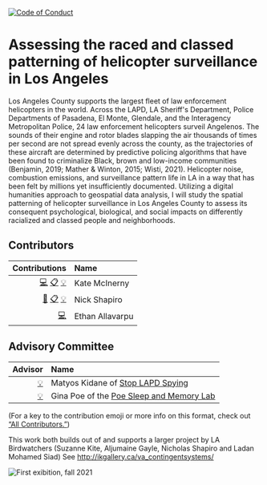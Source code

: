 [![Code of Conduct](https://img.shields.io/badge/%E2%9D%A4-code%20of%20conduct-blue.svg?style=flat)](https://github.com/Carceral-Ecologies/Carceral-ECHO-data/blob/master/Code%20of%20Conduct.md)


# Assessing the raced and classed patterning of helicopter surveillance in Los Angeles



Los Angeles County supports the largest fleet of law enforcement helicopters in the world. Across the LAPD, LA Sheriff's Department, Police Departments of Pasadena, El Monte, Glendale, and the Interagency Metropolitan Police, 24 law enforcement helicopters surveil Angelenos. The sounds of their engine and rotor blades slapping the air thousands of times per second are not spread evenly across the county, as the trajectories of these aircraft are determined by predictive policing algorithms that have been found to criminalize Black, brown and low-income communities (Benjamin, 2019; Mather & Winton, 2015; Wisti, 2021). Helicopter noise, combustion emissions, and surveillance pattern life in LA in a way that has been felt by millions yet insufficiently documented. Utilizing a digital humanities approach to geospatial data analysis, I will study the spatial patterning of helicopter surveillance in Los Angeles County to assess its consequent psychological, biological, and social impacts on differently racialized and classed people and neighborhoods.

## Contributors
<!-- ALL-CONTRIBUTORS-LIST:START -->
| Contributions | Name |
| ----: | :---- |
| [💻](# "Code") [📋](# "Organizer") [💡](# "Ideas and Planning") | Kate McInerny |
| [🔢](# "Content") [📋](# "Organizer") [💡](# "Ideas and Planning") | Nick Shapiro |
| [💻](# "Code") | Ethan Allavarpu |


## Advisory Committee
<!-- ALL-Advisors-LIST:START -->
| Advisor | Name |
| ----: | :---- |
| [💡](# "Ideas") | Matyos Kidane of [Stop LAPD Spying](https://twitter.com/stoplapdspying) |
| [💡](# "Ideas") | Gina Poe of the [Poe Sleep and Memory Lab](https://poe-sleeplab.weebly.com/)|

(For a key to the contribution emoji or more info on this format, check out [“All Contributors.”](https://allcontributors.org/docs/en/emoji-key))

This work both builds out of and supports a larger project by LA Birdwatchers (Suzanne Kite, Aljumaine Gayle, Nicholas Shapiro and Ladan Mohamed Siad) See http://ikgallery.ca/va_contingentsystems/ 

![First exibition, fall 2021](https://raw.githubusercontent.com/Carceral-Ecologies/LA_Law_Enforcement_Heli/main/contingent%20systems%20image.jpg)
